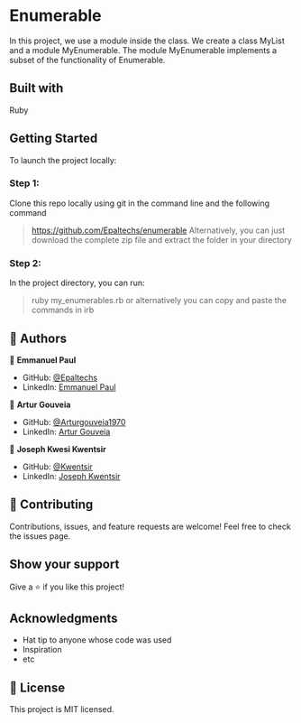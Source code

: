 # Enumerable
In this project, we use a module inside the class. We create a class MyList and a module MyEnumerable. The module MyEnumerable implements a subset of the functionality of Enumerable.

## Built with
Ruby

## Getting Started
To launch the project locally:

### Step 1:
Clone this repo locally using git in the command line and the following command
> https://github.com/Epaltechs/enumerable
Alternatively, you can just download the complete zip file and extract the folder in your directory

### Step 2:
In the project directory, you can run:
> ruby my_enumerables.rb
or alternatively you can copy and paste the commands in
> irb

## 👤 Authors

:bust_in_silhouette: **Emmanuel Paul**
- GitHub: [@Epaltechs](https://github.com/Epaltechs)
- LinkedIn: [Emmanuel Paul](https://www.linkedin.com/in/emmanuel-s-paul)

:bust_in_silhouette: **Artur Gouveia**
- GitHub: [@Arturgouveia1970](https://github.com/Arturgouveia1970)
- LinkedIn: [Artur Gouveia](https://www.linkedin.com/in/artur-gouveia-323868197/)

:bust_in_silhouette: **Joseph Kwesi Kwentsir**
- GitHub: [@Kwentsir](https://github.com/Kwentsir/)
- LinkedIn: [Joseph Kwentsir](https://www.linkedin.com/in/josephkwentsir/)

## :handshake: Contributing
Contributions, issues, and feature requests are welcome!
Feel free to check the issues page.

## Show your support
Give a :star:️ if you like this project!

## Acknowledgments
- Hat tip to anyone whose code was used
- Inspiration
- etc

## :memo: License
This project is MIT licensed.
